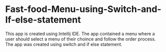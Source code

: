 # Fast-food-Menu-using-Switch-and-If-else-statement
This app is created using Intellij IDE. 
The app contained a menu where a user should select a menu of their choince and follow the order process. 
The app was created using switch and if else statement.
